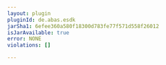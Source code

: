 ```yaml
---
layout: plugin
pluginId: de.abas.esdk
jarSha1: 6efee360a580f18300d783fe77f571d558f26012
isJarAvailable: true
error: NONE
violations: []

---
```

